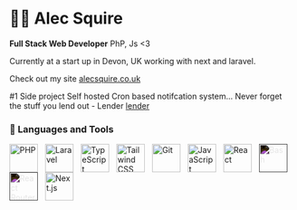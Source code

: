 # 🏄‍♂️ Alec Squire

**Full Stack Web Developer** PhP, Js <3

Currently at a start up in Devon, UK working with next and laravel. 

Check out my site [alecsquire.co.uk](https://alecsquire.co.uk)

#1 Side project
Self hosted Cron based notifcation system... Never forget the stuff you lend out  - Lender  [lender](https://lender.alecsquire.co.uk)

### 🧰 Languages and Tools
<img align="left" alt="PHP" title="PHP" width="50px" style="padding-right:10px;" src="https://upload.wikimedia.org/wikipedia/commons/2/27/PHP-logo.svg" />
<img align="left" alt="Laravel" title="Laravel" width="50px" style="padding-right:10px;" src="https://upload.wikimedia.org/wikipedia/commons/thumb/9/9a/Laravel.svg/1920px-Laravel.svg.png" />
<img align="left" alt="TypeScript" title="TypeScript" width="50px" style="padding-right:10px;" src="https://cdn.jsdelivr.net/gh/devicons/devicon/icons/typescript/typescript-plain.svg" />
<img align="left" alt="Tailwind CSS" title="Tailwind CSS" width="50px" style="padding-right:10px;" src="https://cdn.jsdelivr.net/gh/devicons/devicon@latest/icons/tailwindcss/tailwindcss-original.svg" />
<img align="left" alt="Git" title="Git" width="50px" style="padding-right:10px;" src="https://cdn.jsdelivr.net/gh/devicons/devicon/icons/git/git-original.svg" />
<img align="left" alt="JavaScript" title="JavaScript" width="50px" style="padding-right:10px;" src="https://cdn.jsdelivr.net/gh/devicons/devicon/icons/javascript/javascript-plain.svg" />
<img align="left" alt="React" title="React" width="50px" style="padding-right:10px;" src="https://cdn.jsdelivr.net/gh/devicons/devicon/icons/react/react-original.svg" />
<img align="left" alt="Bash" title="Bash" width="50px" style="padding-right:10px; filter: invert(1);" src="https://cdn.jsdelivr.net/gh/devicons/devicon/icons/bash/bash-original.svg" />
<img align="left" alt="React Router" title="React Router" width="50px" style="padding-right:10px; filter: invert(1);" src="https://cdn.jsdelivr.net/gh/devicons/devicon@latest/icons/reactrouter/reactrouter-original-wordmark.svg" />
<img align="left" alt="Next.js" title="Next.js" width="50px" style="padding-right:10px;" src="https://cdn.jsdelivr.net/gh/devicons/devicon@latest/icons/nextjs/nextjs-original.svg" />
<br clear="left" />




